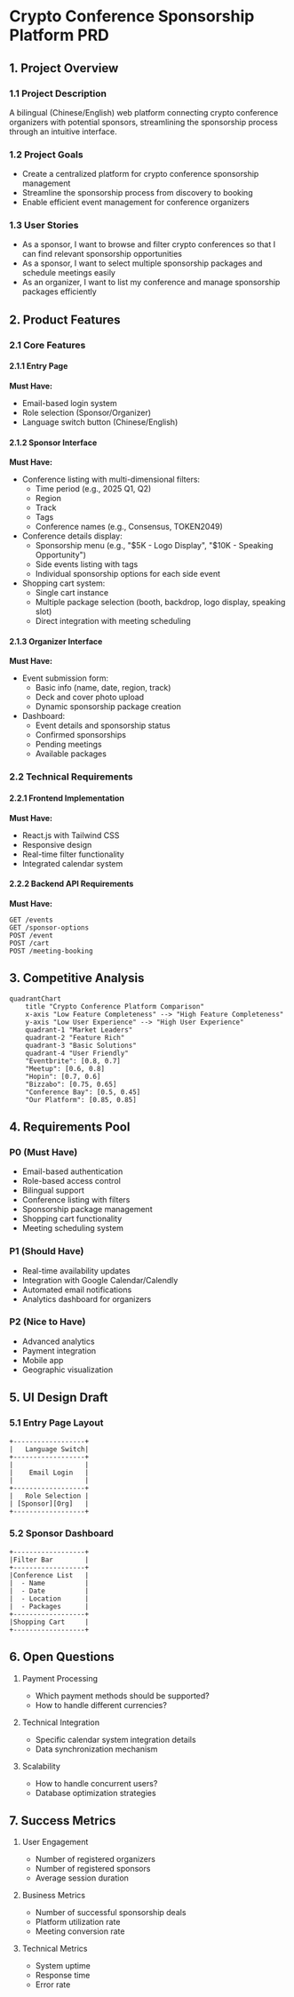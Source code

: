 # Crypto Conference Sponsorship Platform PRD

## 1. Project Overview

### 1.1 Project Description
A bilingual (Chinese/English) web platform connecting crypto conference organizers with potential sponsors, streamlining the sponsorship process through an intuitive interface.

### 1.2 Project Goals
- Create a centralized platform for crypto conference sponsorship management
- Streamline the sponsorship process from discovery to booking
- Enable efficient event management for conference organizers

### 1.3 User Stories
- As a sponsor, I want to browse and filter crypto conferences so that I can find relevant sponsorship opportunities
- As a sponsor, I want to select multiple sponsorship packages and schedule meetings easily
- As an organizer, I want to list my conference and manage sponsorship packages efficiently

## 2. Product Features

### 2.1 Core Features

#### 2.1.1 Entry Page
**Must Have:**
- Email-based login system
- Role selection (Sponsor/Organizer)
- Language switch button (Chinese/English)

#### 2.1.2 Sponsor Interface
**Must Have:**
- Conference listing with multi-dimensional filters:
  - Time period (e.g., 2025 Q1, Q2)
  - Region
  - Track
  - Tags
  - Conference names (e.g., Consensus, TOKEN2049)
- Conference details display:
  - Sponsorship menu (e.g., "$5K - Logo Display", "$10K - Speaking Opportunity")
  - Side events listing with tags
  - Individual sponsorship options for each side event
- Shopping cart system:
  - Single cart instance
  - Multiple package selection (booth, backdrop, logo display, speaking slot)
  - Direct integration with meeting scheduling

#### 2.1.3 Organizer Interface
**Must Have:**
- Event submission form:
  - Basic info (name, date, region, track)
  - Deck and cover photo upload
  - Dynamic sponsorship package creation
- Dashboard:
  - Event details and sponsorship status
  - Confirmed sponsorships
  - Pending meetings
  - Available packages

### 2.2 Technical Requirements

#### 2.2.1 Frontend Implementation
**Must Have:**
- React.js with Tailwind CSS
- Responsive design
- Real-time filter functionality
- Integrated calendar system

#### 2.2.2 Backend API Requirements
**Must Have:**
```
GET /events
GET /sponsor-options
POST /event
POST /cart
POST /meeting-booking
```

## 3. Competitive Analysis

```mermaid
quadrantChart
    title "Crypto Conference Platform Comparison"
    x-axis "Low Feature Completeness" --> "High Feature Completeness"
    y-axis "Low User Experience" --> "High User Experience"
    quadrant-1 "Market Leaders"
    quadrant-2 "Feature Rich"
    quadrant-3 "Basic Solutions"
    quadrant-4 "User Friendly"
    "Eventbrite": [0.8, 0.7]
    "Meetup": [0.6, 0.8]
    "Hopin": [0.7, 0.6]
    "Bizzabo": [0.75, 0.65]
    "Conference Bay": [0.5, 0.45]
    "Our Platform": [0.85, 0.85]
```

## 4. Requirements Pool

### P0 (Must Have)
- Email-based authentication
- Role-based access control
- Bilingual support
- Conference listing with filters
- Sponsorship package management
- Shopping cart functionality
- Meeting scheduling system

### P1 (Should Have)
- Real-time availability updates
- Integration with Google Calendar/Calendly
- Automated email notifications
- Analytics dashboard for organizers

### P2 (Nice to Have)
- Advanced analytics
- Payment integration
- Mobile app
- Geographic visualization

## 5. UI Design Draft

### 5.1 Entry Page Layout
```
+------------------+
|   Language Switch|
+------------------+
|                  |
|    Email Login   |
|                  |
+------------------+
|   Role Selection |
| [Sponsor][Org]   |
+------------------+
```

### 5.2 Sponsor Dashboard
```
+------------------+
|Filter Bar        |
+------------------+
|Conference List   |
|  - Name          |
|  - Date          |
|  - Location      |
|  - Packages      |
+------------------+
|Shopping Cart     |
+------------------+
```

## 6. Open Questions

1. Payment Processing
   - Which payment methods should be supported?
   - How to handle different currencies?

2. Technical Integration
   - Specific calendar system integration details
   - Data synchronization mechanism

3. Scalability
   - How to handle concurrent users?
   - Database optimization strategies

## 7. Success Metrics

1. User Engagement
   - Number of registered organizers
   - Number of registered sponsors
   - Average session duration

2. Business Metrics
   - Number of successful sponsorship deals
   - Platform utilization rate
   - Meeting conversion rate

3. Technical Metrics
   - System uptime
   - Response time
   - Error rate